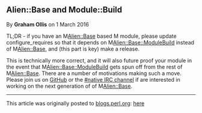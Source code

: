 ## Alien::Base and Module::Build</h2>

By <b>Graham Ollis</b> on 1 March 2016

TL;DR - if you have an M<Alien::Base> based M<Alien> module, please 
update configure_requires so that it depends on 
M<Alien::Base::ModuleBuild> instead of M<Alien::Base>, and (this part is 
key) make a release.

This is technically more correct, and it will also future proof your 
module in the event that M<Alien::Base::ModuleBuild> 
gets spun off from the rest of M<Alien::Base>.  There are 
a number of motivations making such a move.  Please join us on 
[GitHub](https://github.com/Perl5-Alien/Alien-Base/issues/157)
or the
[#native IRC channel](https://chat.mibbit.com/?channel=%23native&server=irc.perl.org)
if are interested in working on the next generation of of M<Alien::Base>.

---

This article was originally posted to [blogs.perl.org](https://blogs.perl.org):
[here](http://blogs.perl.org/users/graham_ollis/2016/03/alienbase-and-modulebuild.html)
